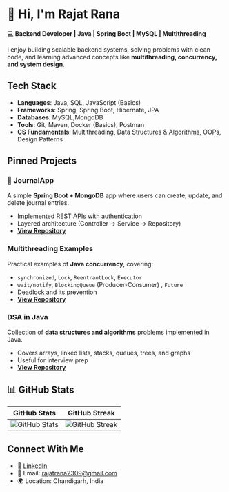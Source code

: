 # 👋 Hi, I'm Rajat Rana  

💻 **Backend Developer | Java | Spring Boot | MySQL | Multithreading**  

I enjoy building scalable backend systems, solving problems with clean code, and learning advanced concepts like **multithreading, concurrency, and system design**.  

##  Tech Stack
- **Languages**: Java, SQL, JavaScript (Basics)
- **Frameworks**: Spring, Spring Boot, Hibernate, JPA
- **Databases**: MySQL,MongoDB
- **Tools**: Git, Maven, Docker (Basics), Postman
- **CS Fundamentals**: Multithreading, Data Structures & Algorithms, OOPs, Design Patterns

##  Pinned Projects
### 📰 JournalApp  
A simple **Spring Boot + MongoDB** app where users can create, update, and delete journal entries.  
- Implemented REST APIs with authentication  
- Layered architecture (Controller → Service → Repository)  
- **[View Repository](https://github.com/rana-rajat/journalApp)**  

###  Multithreading Examples  
Practical examples of **Java concurrency**, covering:  
- `synchronized`, `Lock`, `ReentrantLock`, `Executor`   
- `wait/notify`, `BlockingQueue` (Producer-Consumer) , `Future`  
- Deadlock and its prevention  
- **[View Repository](https://github.com/rana-rajat/Multithreading)**  

###  DSA in Java  
Collection of **data structures and algorithms** problems implemented in Java.  
- Covers arrays, linked lists, stacks, queues, trees, and graphs  
- Useful for interview prep  
- **[View Repository](https://github.com/rana-rajat/dsa)**  

## 📊 GitHub Stats  

| GitHub Stats | GitHub Streak |
|--------------|---------------|
| ![GitHub Stats](https://github-readme-stats.vercel.app/api?username=rana-rajat&show_icons=true&theme=tokyonight) | ![GitHub Streak](https://streak-stats.demolab.com?user=rana-rajat&theme=tokyonight&hide_border=true) |


##  Connect With Me
- 💼 [LinkedIn](https://www.linkedin.com/in/rajat-rana-664057196/)  
- 📧 Email: rajatrana2309@gmail.com  
- 🌍 Location: Chandigarh, India  
